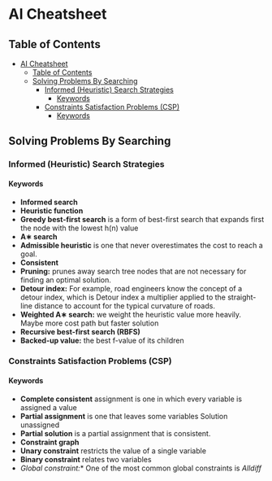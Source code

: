 # AI Cheatsheet

## Table of Contents

- [AI Cheatsheet](#ai-cheatsheet)
  - [Table of Contents](#table-of-contents)
  - [Solving Problems By Searching](#solving-problems-by-searching)
    - [Informed (Heuristic) Search Strategies](#informed-heuristic-search-strategies)
      - [Keywords](#keywords)
    - [Constraints Satisfaction Problems (CSP)](#constraints-satisfaction-problems-csp)
      - [Keywords](#keywords-1)

## Solving Problems By Searching

###  Informed (Heuristic) Search Strategies

#### Keywords

- **Informed search**
- **Heuristic function**
- **Greedy best-first search** is a form of best-first search that expands first the node with the lowest h(n) value
- **A∗ search**
- **Admissible heuristic** is one that never overestimates the cost to reach a goal.
- **Consistent**
- **Pruning:** prunes away search tree nodes that are not necessary for finding an optimal solution.
- **Detour index:** For example, road engineers know the concept of a detour index, which is Detour index
a multiplier applied to the straight-line distance to account for the typical curvature of roads.
- **Weighted A∗ search:** we weight the heuristic value more heavily. Maybe more cost path but faster solution
- **Recursive best-first search (RBFS)**
- **Backed-up value:** the best f-value of its children

### Constraints Satisfaction Problems (CSP)

#### Keywords

- **Complete consistent** assignment is one in which every variable is assigned a value
- **Partial assignment** is one that leaves some variables Solution
unassigned
- **Partial solution** is a partial assignment that is consistent.
- **Constraint graph**
- **Unary constraint** restricts the value of a single variable
- **Binary constraint** relates two variables
- *Global constraint:** One of the most common global constraints is *Alldiff*